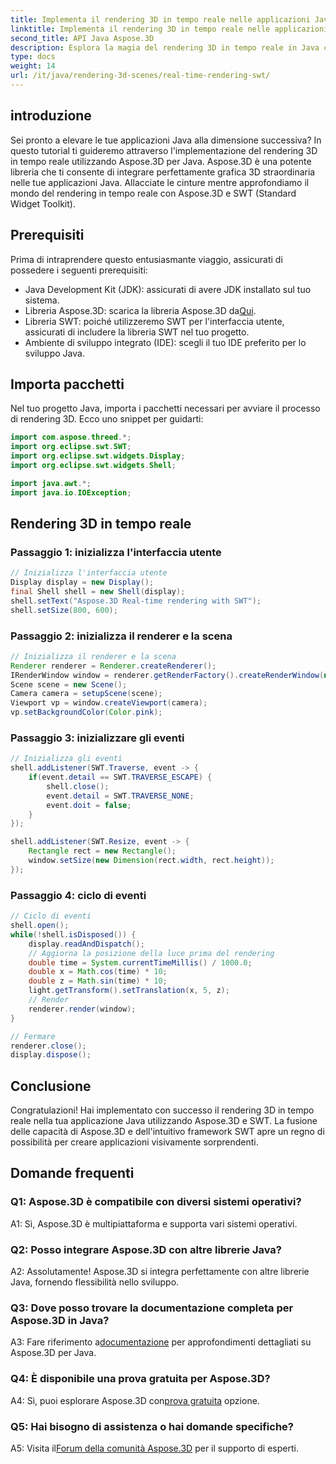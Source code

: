 ```yaml
---
title: Implementa il rendering 3D in tempo reale nelle applicazioni Java utilizzando SWT
linktitle: Implementa il rendering 3D in tempo reale nelle applicazioni Java utilizzando SWT
second_title: API Java Aspose.3D
description: Esplora la magia del rendering 3D in tempo reale in Java con Aspose.3D. Crea applicazioni visivamente sorprendenti senza sforzo.
type: docs
weight: 14
url: /it/java/rendering-3d-scenes/real-time-rendering-swt/
---
```

## introduzione

Sei pronto a elevare le tue applicazioni Java alla dimensione successiva? In questo tutorial ti guideremo attraverso l'implementazione del rendering 3D in tempo reale utilizzando Aspose.3D per Java. Aspose.3D è una potente libreria che ti consente di integrare perfettamente grafica 3D straordinaria nelle tue applicazioni Java. Allacciate le cinture mentre approfondiamo il mondo del rendering in tempo reale con Aspose.3D e SWT (Standard Widget Toolkit).

## Prerequisiti

Prima di intraprendere questo entusiasmante viaggio, assicurati di possedere i seguenti prerequisiti:

- Java Development Kit (JDK): assicurati di avere JDK installato sul tuo sistema.
-  Libreria Aspose.3D: scarica la libreria Aspose.3D da[Qui](https://releases.aspose.com/3d/java/).
- Libreria SWT: poiché utilizzeremo SWT per l'interfaccia utente, assicurati di includere la libreria SWT nel tuo progetto.
- Ambiente di sviluppo integrato (IDE): scegli il tuo IDE preferito per lo sviluppo Java.

## Importa pacchetti

Nel tuo progetto Java, importa i pacchetti necessari per avviare il processo di rendering 3D. Ecco uno snippet per guidarti:

```java
import com.aspose.threed.*;
import org.eclipse.swt.SWT;
import org.eclipse.swt.widgets.Display;
import org.eclipse.swt.widgets.Shell;

import java.awt.*;
import java.io.IOException;
```

## Rendering 3D in tempo reale

### Passaggio 1: inizializza l'interfaccia utente
```java
// Inizializza l'interfaccia utente
Display display = new Display();
final Shell shell = new Shell(display);
shell.setText("Aspose.3D Real-time rendering with SWT");
shell.setSize(800, 600);
```

### Passaggio 2: inizializza il renderer e la scena
```java
// Inizializza il renderer e la scena
Renderer renderer = Renderer.createRenderer();
IRenderWindow window = renderer.getRenderFactory().createRenderWindow(new RenderParameters(), WindowHandle.fromWin32(shell.handle));
Scene scene = new Scene();
Camera camera = setupScene(scene);
Viewport vp = window.createViewport(camera);
vp.setBackgroundColor(Color.pink);
```

### Passaggio 3: inizializzare gli eventi
```java
// Inizializza gli eventi
shell.addListener(SWT.Traverse, event -> {
    if(event.detail == SWT.TRAVERSE_ESCAPE) {
        shell.close();
        event.detail = SWT.TRAVERSE_NONE;
        event.doit = false;
    }
});

shell.addListener(SWT.Resize, event -> {
    Rectangle rect = new Rectangle();
    window.setSize(new Dimension(rect.width, rect.height));
});
```

### Passaggio 4: ciclo di eventi
```java
// Ciclo di eventi
shell.open();
while(!shell.isDisposed()) {
    display.readAndDispatch();
    // Aggiorna la posizione della luce prima del rendering
    double time = System.currentTimeMillis() / 1000.0;
    double x = Math.cos(time) * 10;
    double z = Math.sin(time) * 10;
    light.getTransform().setTranslation(x, 5, z);
    // Render
    renderer.render(window);
}

// Fermare
renderer.close();
display.dispose();
```

## Conclusione

Congratulazioni! Hai implementato con successo il rendering 3D in tempo reale nella tua applicazione Java utilizzando Aspose.3D e SWT. La fusione delle capacità di Aspose.3D e dell'intuitivo framework SWT apre un regno di possibilità per creare applicazioni visivamente sorprendenti.

## Domande frequenti

### Q1: Aspose.3D è compatibile con diversi sistemi operativi?

A1: Sì, Aspose.3D è multipiattaforma e supporta vari sistemi operativi.

### Q2: Posso integrare Aspose.3D con altre librerie Java?

A2: Assolutamente! Aspose.3D si integra perfettamente con altre librerie Java, fornendo flessibilità nello sviluppo.

### Q3: Dove posso trovare la documentazione completa per Aspose.3D in Java?

 A3: Fare riferimento a[documentazione](https://reference.aspose.com/3d/java/) per approfondimenti dettagliati su Aspose.3D per Java.

### Q4: È disponibile una prova gratuita per Aspose.3D?

 A4: Sì, puoi esplorare Aspose.3D con[prova gratuita](https://releases.aspose.com/) opzione.

### Q5: Hai bisogno di assistenza o hai domande specifiche?

 A5: Visita il[Forum della comunità Aspose.3D](https://forum.aspose.com/c/3d/18) per il supporto di esperti.